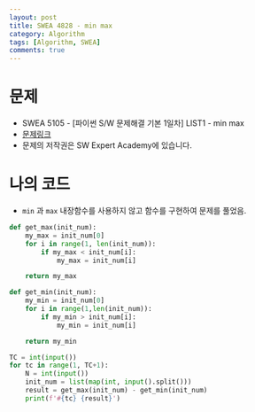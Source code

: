 ```yaml
---
layout: post
title: SWEA 4828 - min max
category: Algorithm
tags: [Algorithm, SWEA]
comments: true
---
```




# 문제

-  SWEA 5105 - [파이썬 S/W 문제해결 기본 1일차] LIST1 - min max
-  [문제링크](https://www.swexpertacademy.com/main/learn/course/subjectDetail.do?courseId=AVuPDN86AAXw5UW6&subjectId=AWOVFCzaqeUDFAWg#)
-  문제의 저작권은 SW Expert Academy에 있습니다.



# 나의 코드

- `min` 과 `max`  내장함수를 사용하지 않고 함수를 구현하여 문제를 풀었음.


```python
def get_max(init_num):
    my_max = init_num[0]
    for i in range(1, len(init_num)):
        if my_max < init_num[i]:
            my_max = init_num[i]

    return my_max

def get_min(init_num):
    my_min = init_num[0]
    for i in range(1,len(init_num)):
        if my_min > init_num[i]:
            my_min = init_num[i]

    return my_min

TC = int(input())
for tc in range(1, TC+1):
    N = int(input())
    init_num = list(map(int, input().split()))
    result = get_max(init_num) - get_min(init_num)
    print(f'#{tc} {result}')
```
